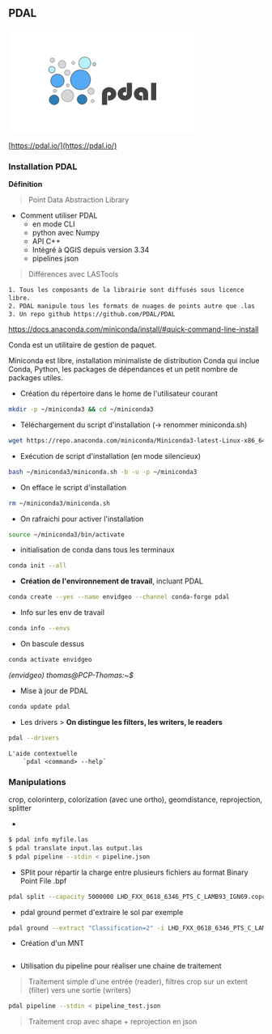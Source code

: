 PDAL 
-----

![](img/pdal_logo.png)

[https://pdal.io/](https://pdal.io/)

[]()

### Installation PDAL

**Définition**

> Point Data Abstraction Library

- Comment utiliser PDAL
	- en mode CLI
	- python avec Numpy
	- API C++
	- Intégré à QGIS depuis version 3.34
	- pipelines json
	
> Différences avec LASTools

	1. Tous les composants de la librairie sont diffusés sous licence libre.
	2. PDAL manipule tous les formats de nuages de points autre que .las
	3. Un repo github https://github.com/PDAL/PDAL
	


https://docs.anaconda.com/miniconda/install/#quick-command-line-install

Conda est un utilitaire de gestion de paquet.

Miniconda est libre, installation minimaliste de distribution Conda qui inclue Conda, Python, les packages de dépendances et
 un petit nombre de packages utiles.

- Création du répertoire dans le home de l'utilisateur courant

```bash
mkdir -p ~/miniconda3 && cd ~/miniconda3
```

- Téléchargement du script d'installation (-> renommer miniconda.sh)

```bash
wget https://repo.anaconda.com/miniconda/Miniconda3-latest-Linux-x86_64.sh -O ~/miniconda3/miniconda.sh 
```

- Exécution de script d'installation (en mode silencieux)
```bash
bash ~/miniconda3/miniconda.sh -b -u -p ~/miniconda3
```

- On efface le script d'installation
```bash
rm ~/miniconda3/miniconda.sh
```

- On rafraichi pour activer l'installation
```bash
source ~/miniconda3/bin/activate
```

- initialisation de conda dans tous les terminaux
```bash
conda init --all
```



- **Création de l'environnement de travail**, incluant PDAL
```bash
conda create --yes --name envidgeo --channel conda-forge pdal
```

- Info sur les env de travail
```bash
conda info --envs
```

- On bascule dessus
```bash
conda activate envidgeo
```

*(envidgeo) thomas@PCP-Thomas:~$*

- Mise à jour de PDAL
```bash
conda update pdal
```

- Les drivers > **On distingue les filters, les writers, le readers**
```bash
pdal --drivers
```

```{note}
L'aide contextuelle
	`pdal <command> --help`
```


### Manipulations

crop, colorinterp, colorization (avec une ortho), geomdistance, reprojection, splitter


- 
```bash
$ pdal info myfile.las
$ pdal translate input.las output.las
$ pdal pipeline --stdin < pipeline.json
```

- SPlit pour répartir la charge entre plusieurs fichiers au format Binary Point File .bpf
```bash
pdal split --capacity 5000000 LHD_FXX_0618_6346_PTS_C_LAMB93_IGN69.copc.laz split/out.bpf
```

- pdal ground permet d'extraire le sol par exemple
```bash
pdal ground --extract "Classification=2" -i LHD_FXX_0618_6346_PTS_C_LAMB93_IGN69.copc.laz -o extract_2.laz
```

- Création d'un MNT
```bash

```

- Utilisation du pipeline pour réaliser une chaine de traitement

> Traitement simple d'une entrée (reader), filtres crop sur un extent (filter) vers une sortie (writers)
```bash
pdal pipeline --stdin < pipeline_test.json
```

> Traitement crop avec shape + reprojection en json 
```bash

```

